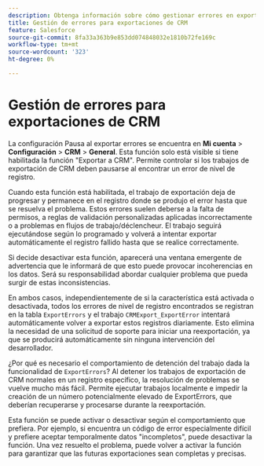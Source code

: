```yaml
---
description: Obtenga información sobre cómo gestionar errores en exportaciones de CRM
title: Gestión de errores para exportaciones de CRM
feature: Salesforce
source-git-commit: 8fa33a363b9e853dd074848032e1810b72fe169c
workflow-type: tm+mt
source-wordcount: '323'
ht-degree: 0%

---
```


# Gestión de errores para exportaciones de CRM

La configuración Pausa al exportar errores se encuentra en **Mi cuenta** > **Configuración** > **CRM** > **General**. Esta función solo está visible si tiene habilitada la función &quot;Exportar a CRM&quot;. Permite controlar si los trabajos de exportación de CRM deben pausarse al encontrar un error de nivel de registro.

Cuando esta función está habilitada, el trabajo de exportación deja de progresar y permanece en el registro donde se produjo el error hasta que se resuelva el problema. Estos errores suelen deberse a la falta de permisos, a reglas de validación personalizadas aplicadas incorrectamente o a problemas en flujos de trabajo/déclencheur. El trabajo seguirá ejecutándose según lo programado y volverá a intentar exportar automáticamente el registro fallido hasta que se realice correctamente.

Si decide desactivar esta función, aparecerá una ventana emergente de advertencia que le informará de que esto puede provocar incoherencias en los datos. Será su responsabilidad abordar cualquier problema que pueda surgir de estas inconsistencias.

En ambos casos, independientemente de si la característica está activada o desactivada, todos los errores de nivel de registro encontrados se registran en la tabla `ExportErrors` y el trabajo `CRMExport_ExportError` intentará automáticamente volver a exportar estos registros diariamente. Esto elimina la necesidad de una solicitud de soporte para iniciar una reexportación, ya que se producirá automáticamente sin ninguna intervención del desarrollador.

¿Por qué es necesario el comportamiento de detención del trabajo dada la funcionalidad de `ExportErrors`? Al detener los trabajos de exportación de CRM normales en un registro específico, la resolución de problemas se vuelve mucho más fácil. Permite ejecutar trabajos localmente e impedir la creación de un número potencialmente elevado de ExportErrors, que deberían recuperarse y procesarse durante la reexportación.

Esta función se puede activar o desactivar según el comportamiento que prefiera. Por ejemplo, si encuentra un código de error especialmente difícil y prefiere aceptar temporalmente datos &quot;incompletos&quot;, puede desactivar la función. Una vez resuelto el problema, puede volver a activar la función para garantizar que las futuras exportaciones sean completas y precisas.
